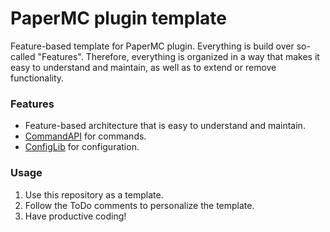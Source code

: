 # PaperMC plugin template

Feature-based template for PaperMC plugin. Everything is build over so-called "Features". Therefore, everything is
organized in a way that makes it easy to understand and maintain, as well as to extend or remove functionality.

### Features

- Feature-based architecture that is easy to understand and maintain.
- [CommandAPI](https://github.com/JorelAli/CommandAPI) for commands.
- [ConfigLib](https://github.com/Exlll/ConfigLib) for configuration.

### Usage

1. Use this repository as a template.
2. Follow the ToDo comments to personalize the template.
3. Have productive coding!
